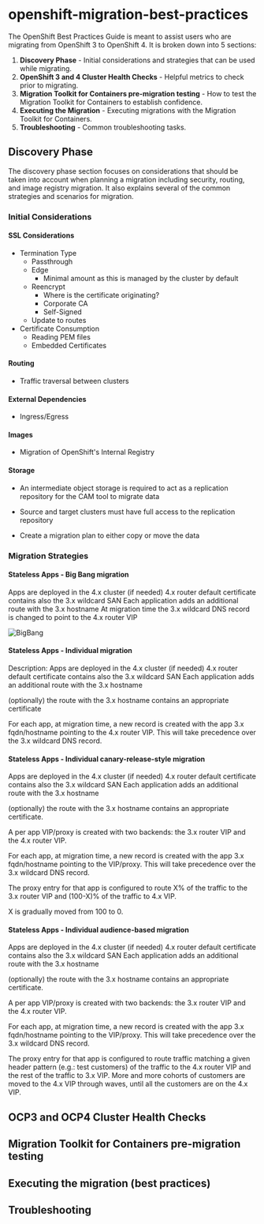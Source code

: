# openshift-migration-best-practices

The OpenShift Best Practices Guide is meant to assist users who are migrating from OpenShift 3 to OpenShift 4. It is broken down into 5 sections:

 1. **Discovery Phase** - Initial considerations and strategies that can be used while migrating.
 2. **OpenShift 3 and 4 Cluster Health Checks** - Helpful metrics to check prior to migrating.
 3. **Migration Toolkit for Containers pre-migration testing** - How to test the Migration Toolkit for Containers to establish confidence.
 4. **Executing the Migration** - Executing migrations with the Migration Toolkit for Containers.
 5. **Troubleshooting** - Common troubleshooting tasks.

## Discovery Phase

The discovery phase section focuses on considerations that should be taken into account when planning a migration including security, routing, and image registry migration. It also explains several of the common strategies and scenarios for migration.

### Initial Considerations

#### SSL Considerations

- Termination Type
  - Passthrough
  - Edge
    - Minimal amount as this is managed by the cluster by default
  - Reencrypt
    - Where is the certificate originating?
     - Corporate CA
     - Self-Signed
  - Update to routes
- Certificate Consumption
  - Reading PEM files
  - Embedded Certificates

#### Routing
  - Traffic traversal between clusters

#### External Dependencies
  - Ingress/Egress

#### Images
  - Migration of OpenShift's Internal Registry

#### Storage

- An intermediate object storage is required to act as a replication repository for the CAM tool to migrate data

- Source and target clusters must have full access to the replication repository

- Create a migration plan to either copy or move the data


### Migration Strategies

#### Stateless Apps - Big Bang migration

Apps are deployed in the 4.x cluster
(if needed) 4.x router default certificate contains also the 3.x  wildcard SAN
Each application adds an additional route with the 3.x hostname
At migration time the 3.x wildcard DNS record is changed to point to the 4.x router VIP


![BigBang](https://github.com/redhat-cop/openshift-migration-best-practices/raw/master/images/stateless-bigbang.png)

#### Stateless Apps - Individual migration

Description:
Apps are deployed in the 4.x cluster
(if needed) 4.x router default certificate contains also the 3.x  wildcard SAN
Each application adds an additional route with the 3.x hostname

(optionally) the route with the 3.x hostname contains an appropriate certificate

For each app, at migration time, a new record is created with the app 3.x fqdn/hostname pointing to the 4.x router VIP. This will take precedence over the 3.x wildcard DNS record.

#### Stateless Apps - Individual canary-release-style migration

Apps are deployed in the 4.x cluster
(if needed) 4.x router default certificate contains also the 3.x  wildcard SAN
Each application adds an additional route with the 3.x hostname

(optionally) the route with the 3.x hostname contains an appropriate certificate.

A per app VIP/proxy is created with two backends: the 3.x router VIP and the 4.x router VIP.

For each app, at migration time, a new record is created with the app 3.x fqdn/hostname pointing to the VIP/proxy. This will take precedence over the 3.x wildcard DNS record.

The proxy entry for that app is configured to route X% of the traffic to the 3.x router VIP and (100-X)% of the traffic to 4.x VIP.

X is gradually moved from 100 to 0.

#### Stateless Apps - Individual audience-based migration

Apps are deployed in the 4.x cluster
(if needed) 4.x router default certificate contains also the 3.x  wildcard SAN
Each application adds an additional route with the 3.x hostname

(optionally) the route with the 3.x hostname contains an appropriate certificate.

A per app VIP/proxy is created with two backends: the 3.x router VIP and the 4.x router VIP.

For each app, at migration time, a new record is created with the app 3.x fqdn/hostname pointing to the VIP/proxy. This will take precedence over the 3.x wildcard DNS record.

The proxy entry for that app is configured to route traffic matching a given header pattern (e.g.: test customers) of the traffic to the 4.x router VIP and the rest of the traffic to 3.x VIP. More and more cohorts of customers are moved to the 4.x VIP through waves, until all the customers are on the 4.x VIP.



## OCP3 and OCP4 Cluster Health Checks



## Migration Toolkit for Containers pre-migration testing


## Executing the migration (best practices)


## Troubleshooting
